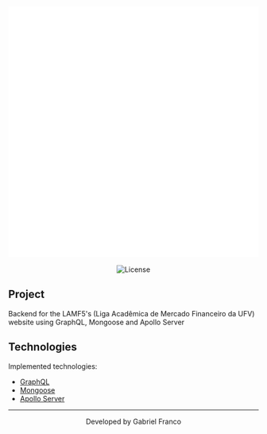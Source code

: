 [![LAMF5](./assets/logo.png)](https://lamf5.vercel.app/)

<p align="center">
  <img  src="https://img.shields.io/static/v1?label=license&message=MIT&color=8257E6&labelColor=121214" alt="License">

## Project

Backend for the LAMF5's (Liga Acadêmica de Mercado Financeiro da UFV) website using GraphQL, Mongoose and Apollo Server

## Technologies

Implemented technologies:

- [GraphQL](https://graphql.org/)
- [Mongoose](https://mongoosejs.com/)
- [Apollo Server](https://www.apollographql.com)

---

<p align="center">Developed by Gabriel Franco</p>